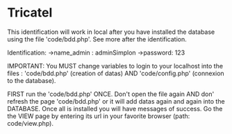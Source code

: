 # Tricatel
This identification will work in local after you have installed the database using the file 'code/bdd.php'. See more after the identification.

Identification:
->name_admin : adminSimplon
->password: 123

IMPORTANT:
You MUST change variables to login to your localhost into the files : 'code/bdd.php' (creation of datas) AND 'code/config.php' (connexion to the database).

FIRST run the 'code/bdd.php' ONCE. Don't open the file again AND don' refresh the page 'code/bdd.php' or it will add datas again and again into the DATABASE.
Once all is installed you will have messages of success. Go the the VIEW page by entering its url in your favorite browser (path: code/view.php).

